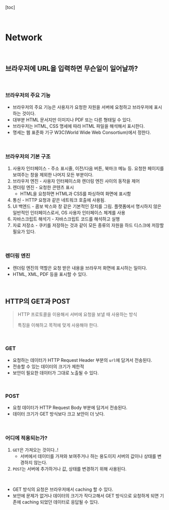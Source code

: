 [toc]

<br>

# Network



<br>



## 브라우저에 URL을 입력하면 무슨일이 일어날까?

<br>

### 브라우저의 주요 기능

- 브라우저의 주요 기능은 사용자가 요청한 자원을 서버에 요청하고 브라우저에 표시하는 것이다.
- 대부분 HTML 문서지만 이미지나 PDF 또는 다른 형태일 수 있다.
- 브라우저는 HTML, CSS 명세에 따라 HTML 파일을 해석해서 표시한다.
- 명세는 웹 표준화 기구 W3C(World Wide Web Consortium)에서 정한다.

<br>

### 브라우저의 기본 구조

1. 사용자 인터페이스 - 주소 표시줄, 이전/다음 버튼, 북마크 메뉴 등. 요청한 페이지를 보여주는 창을 제외한 나머지 모든 부분이다.
2. 브라우저 엔진 - 사용자 인터페이스와 렌더링 엔진 사이의 동작을 제어
3. 렌더링 엔진 - 요청한 콘텐츠 표시
   - HTML을 요청하면 HTML과 CSS를 파싱하여 화면에 표시함
4. 통신 - HTTP 요청과 같은 네트워크 호출에 사용됨.
5. UI 백엔드 - 콤보 박스와 창 같은 기본적인 장치를 그림. 플랫폼에서 명시하지 않은 일반적인 인터페이스로서, OS 사용자 인터페이스 체계를 사용
6. 자바스크립트 해석기 - 자바스크립트 코드를 해석하고 실행
7. 자료 저장소 - 쿠키를 저장하는 것과 같이 모든 종류의 자원을 하드 디스크에 저장할 필요가 있다.

<br>

### 렌더링 엔진

- 렌더링 엔진의 역할은 요청 받은 내용을 브라우저 화면에 표시하는 일이다.
-  HTML, XML, PDF 등을 표시할 수 있다.



<br>

### 

## HTTP의 GET과 POST

> HTTP 프로토콜을 이용해서 서버에 요청을 보낼 때 사용하는 방식
>
> 특징을 이해하고 목적에 맞게 사용해야 한다.



<br>



### GET

- 요청하는 데이터가 HTTP Request Header 부분의 `url`에 담겨서 전송된다.
- 전송할 수 있는 데이터의 크기가 제한적
- 보안이 필요한 데이터가 그대로 노출될 수 있다.

<br>

### POST

- 요청 데이터가 HTTP Request Body 부분에 담겨서 전송된다.
- 데이터 크기가 GET 방식보다 크고 보안이 더 낫다.

<br>

### 어디에 적용되는가?



1. `GET`은 가져오는 것이다..!
   - 서버에서 데이터를 가져와 보여주거나 하는 용도이지 서버의 값이나 상태를 변경하지 않는다.
2. `POST`는 서버에 추가하거나 값, 상태를 변경하기 위해 사용된다.

<br>

- GET 방식의 요청은 브라우저에서 caching 할 수 있다.
- 보안에 문제가 없거나 데이터의 크기가 작다고해서 GET 방식으로 요청하게 되면 기존에 caching 되었던 데이터로 응답될 수 있다.






